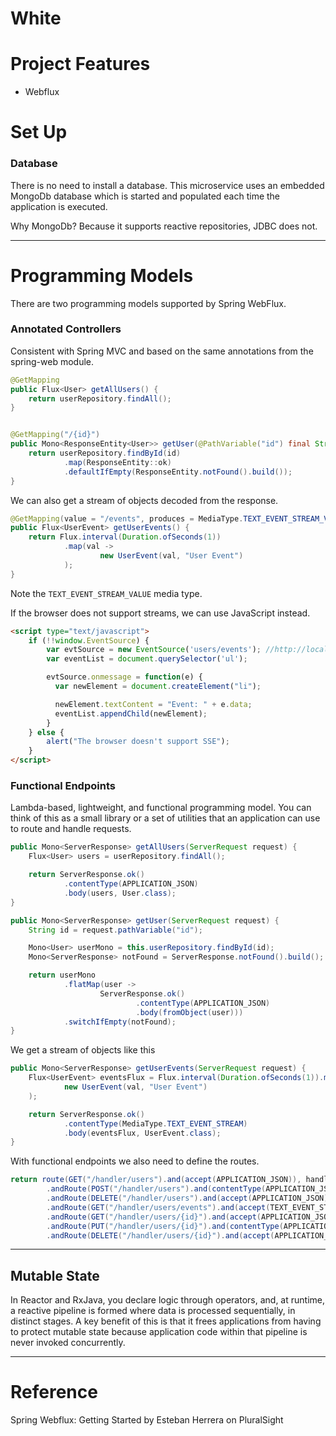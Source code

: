 # White

# Project Features

* Webflux

# Set Up

### Database

There is no need to install a database. This microservice uses an embedded MongoDb
database which is started and populated each time the application is executed.

Why MongoDb? Because it supports reactive repositories, JDBC does not.

---

# Programming Models

There are two programming models supported by Spring WebFlux.

### Annotated Controllers

Consistent with Spring MVC and based on the same annotations from the spring-web module.

~~~java
@GetMapping
public Flux<User> getAllUsers() {
    return userRepository.findAll();
}


@GetMapping("/{id}")
public Mono<ResponseEntity<User>> getUser(@PathVariable("id") final String id) {
    return userRepository.findById(id)
            .map(ResponseEntity::ok)
            .defaultIfEmpty(ResponseEntity.notFound().build());
}
~~~

We can also get a stream of objects decoded from the response.

~~~java
@GetMapping(value = "/events", produces = MediaType.TEXT_EVENT_STREAM_VALUE)
public Flux<UserEvent> getUserEvents() {
    return Flux.interval(Duration.ofSeconds(1))
            .map(val ->
                    new UserEvent(val, "User Event")
            );
}
~~~

Note the `TEXT_EVENT_STREAM_VALUE` media type.

If the browser does not support streams, we can use JavaScript instead.

~~~html
<script type="text/javascript">
    if (!!window.EventSource) {
        var evtSource = new EventSource('users/events'); //http://localhost:8080/index.html
        var eventList = document.querySelector('ul');

        evtSource.onmessage = function(e) {
          var newElement = document.createElement("li");

          newElement.textContent = "Event: " + e.data;
          eventList.appendChild(newElement);
        }
    } else {
        alert("The browser doesn't support SSE");
    }
</script>
~~~


### Functional Endpoints

Lambda-based, lightweight, and functional programming model. You can think of this 
as a small library or a set of utilities that an application can use to route and 
handle requests.

~~~java
public Mono<ServerResponse> getAllUsers(ServerRequest request) {
    Flux<User> users = userRepository.findAll();

    return ServerResponse.ok()
            .contentType(APPLICATION_JSON)
            .body(users, User.class);
}

public Mono<ServerResponse> getUser(ServerRequest request) {
    String id = request.pathVariable("id");

    Mono<User> userMono = this.userRepository.findById(id);
    Mono<ServerResponse> notFound = ServerResponse.notFound().build();

    return userMono
            .flatMap(user ->
                    ServerResponse.ok()
                            .contentType(APPLICATION_JSON)
                            .body(fromObject(user)))
            .switchIfEmpty(notFound);
}
~~~

We get a stream of objects like this 

~~~java
public Mono<ServerResponse> getUserEvents(ServerRequest request) {
    Flux<UserEvent> eventsFlux = Flux.interval(Duration.ofSeconds(1)).map(val ->
            new UserEvent(val, "User Event")
    );

    return ServerResponse.ok()
            .contentType(MediaType.TEXT_EVENT_STREAM)
            .body(eventsFlux, UserEvent.class);
}
~~~

With functional endpoints we also need to define the routes. 

~~~java
return route(GET("/handler/users").and(accept(APPLICATION_JSON)), handler::getAllUsers)
        .andRoute(POST("/handler/users").and(contentType(APPLICATION_JSON)), handler::saveUser)
        .andRoute(DELETE("/handler/users").and(accept(APPLICATION_JSON)), handler::deleteAllUsers)
        .andRoute(GET("/handler/users/events").and(accept(TEXT_EVENT_STREAM)), handler::getUserEvents)
        .andRoute(GET("/handler/users/{id}").and(accept(APPLICATION_JSON)), handler::getUser)
        .andRoute(PUT("/handler/users/{id}").and(contentType(APPLICATION_JSON)), handler::updateUser)
        .andRoute(DELETE("/handler/users/{id}").and(accept(APPLICATION_JSON)), handler::deleteUser);
~~~

---

## Mutable State

In Reactor and RxJava, you declare logic through operators, and, at runtime, a reactive 
pipeline is formed where data is processed sequentially, in distinct stages. A key benefit 
of this is that it frees applications from having to protect mutable state because 
application code within that pipeline is never invoked concurrently.

---

# Reference

Spring Webflux: Getting Started by Esteban Herrera on PluralSight
